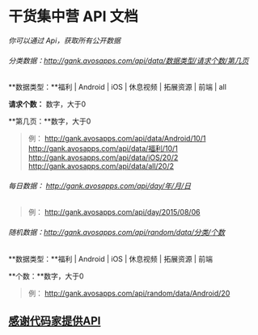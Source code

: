 # 干货集中营 API 文档

*你可以通过 Api，获取所有公开数据*

###### 分类数据：http://gank.avosapps.com/api/data/数据类型/请求个数/第几页

**数据类型：**福利 | Android | iOS | 休息视频 | 拓展资源 | 前端 | all

**请求个数：** 数字，大于0

**第几页：**数字，大于0

>例：
>http://gank.avosapps.com/api/data/Android/10/1
>http://gank.avosapps.com/api/data/福利/10/1
>http://gank.avosapps.com/api/data/iOS/20/2
>http://gank.avosapps.com/api/data/all/20/2

###### 每日数据： http://gank.avosapps.com/api/day/年/月/日

>例：
>http://gank.avosapps.com/api/day/2015/08/06

###### 随机数据：http://gank.avosapps.com/api/random/data/分类/个数

**数据类型：**福利 | Android | iOS | 休息视频 | 拓展资源 | 前端

**个数：**数字，大于0

>例：
>http://gank.avosapps.com/api/random/data/Android/20

[感谢代码家提供API](http://gank.io/api)
--